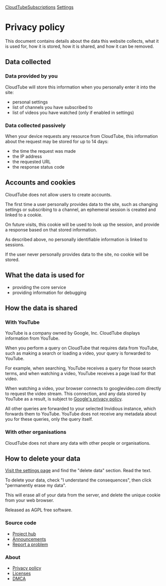 [CloudTube](https://tube.cadence.moe/)[Subscriptions](https://tube.cadence.moe/subscriptions "Subscriptions") [Settings](https://tube.cadence.moe/settings "Settings")

Privacy policy
==============

This document contains details about the data this website collects, what it is used for, how it is stored, how it is shared, and how it can be removed.

Data collected
--------------

### Data provided by you

CloudTube will store this information when you personally enter it into the site:

* personal settings
* list of channels you have subscribed to
* list of videos you have watched (only if enabled in settings)

### Data collected passively

When your device requests any resource from CloudTube, this information about the request may be stored for up to 14 days:

* the time the request was made
* the IP address
* the requested URL
* the response status code

Accounts and cookies
--------------------

CloudTube does not allow users to create accounts.

The first time a user personally provides data to the site, such as changing settings or subscribing to a channel, an ephemeral session is created and linked to a cookie.

On future visits, this cookie will be used to look up the session, and provide a response based on that stored information.

As described above, no personally identifiable information is linked to sessions.

If the user never personally provides data to the site, no cookie will be stored.

What the data is used for
-------------------------

* providing the core service
* providing information for debugging

How the data is shared
----------------------

### With YouTube

YouTube is a company owned by Google, Inc. CloudTube displays information from YouTube.

When you perform a query on CloudTube that requires data from YouTube, such as making a search or loading a video, your query is forwarded to YouTube.

For example, when searching, YouTube receives a query for those search terms, and when watching a video, YouTube receives a page load for that video.

When watching a video, your browser connects to googlevideo.com directly to request the video stream. This connection, and any data stored by YouTube as a result, is subject to [Google's privacy policy](https://policies.google.com/privacy).

All other queries are forwarded to your selected Invidious instance, which forwards them to YouTube. YouTube does not receive any metadata about you for these queries, only the query itself.

### With other organisations

CloudTube does not share any data with other people or organisations.

How to delete your data
-----------------------

[Visit the settings page](https://tube.cadence.moe/settings) and find the "delete data" section. Read the text.

To delete your data, check "I understand the consequences", then click "permanently erase my data".

This will erase all of your data from the server, and delete the unique cookie from your web browser.

Released as AGPL free software.

### Source code

* [Project hub](https://sr.ht/~cadence/tube)
* [Announcements](https://lists.sr.ht/~cadence/tube-announce)
* [Report a problem](https://todo.sr.ht/~cadence/tube)

### About

* [Privacy policy](https://tube.cadence.moe/privacy)
* [Licenses](https://tube.cadence.moe/licenses)
* [DMCA](https://tube.cadence.moe/takedown)